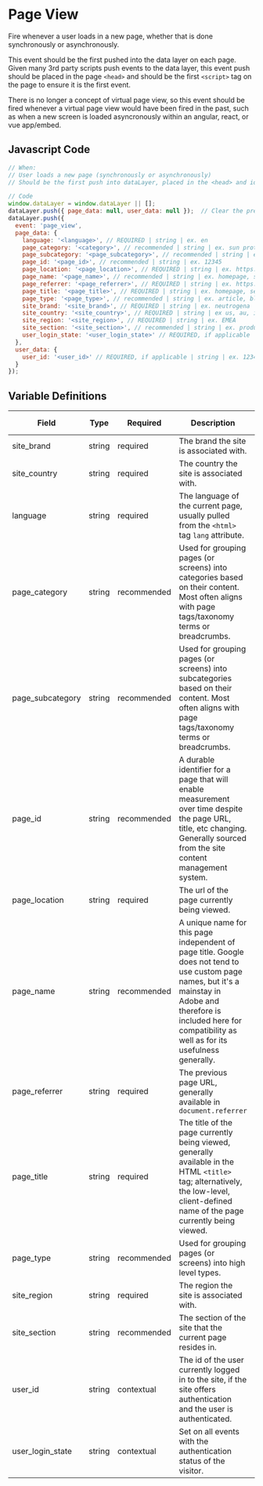 # Page View

Fire whenever a user loads in a new page, whether that is done synchronously or asynchronously.

This event should be the first pushed into the data layer on each page. Given many 3rd party scripts push events to the data layer, this event push should be placed in the page `<head>` and should be the first `<script>` tag on the page to ensure it is the first event.

There is no longer a concept of virtual page view, so this event should be fired whenever a virtual page view would have been fired in the past, such as when a new screen is loaded asyncronously within an angular, react, or vue app/embed.

## Javascript Code

```js
// When:
// User loads a new page (synchronously or asynchronously)
// Should be the first push into dataLayer, placed in the <head> and ideally first <script> on page.

// Code
window.dataLayer = window.dataLayer || [];
dataLayer.push({ page_data: null, user_data: null });  // Clear the previous attributes.
dataLayer.push({
  event: 'page_view',
  page_data: {
    language: '<language>', // REQUIRED | string | ex. en
    page_category: '<category>', // recommended | string | ex. sun protection
    page_subcategory: '<page_subcategory>', // recommended | string | ex. waterproof
    page_id: '<page_id>', // recommended | string | ex. 12345
    page_location: '<page_location>', // REQUIRED | string | ex. https://www.example.com
    page_name: '<page_name>', // recommended | string | ex. homepage, search results, product:sample
    page_referrer: '<page_referrer>', // REQUIRED | string | ex. https://www.example.com
    page_title: '<page_title>', // REQUIRED | string | ex. homepage, search results, product:sample
    page_type: '<page_type>', // recommended | string | ex. article, blog, homepage, product
    site_brand: '<site_brand>', // REQUIRED | string | ex. neutrogena
    site_country: '<site_country>', // REQUIRED | string | ex us, au, is, jp
    site_region: '<site_region>', // REQUIRED | string | ex. EMEA
    site_section: '<site_section>', // recommended | string | ex. products
    user_login_state: '<user_login_state>' // REQUIRED, if applicable | string | ex. authenticate, anonymous 
  },
  user_data: {
    user_id: '<user_id>' // REQUIRED, if applicable | string | ex. 12345
  }
});
```

## Variable Definitions

|Field|Type|Required|Description|Example|Pattern|Min Length|Max Length|Minimum|Maximum|Multiple Of|
| --- | --- | --- | --- | --- | --- | --- | --- | --- | --- | --- |
|site_brand|string|required|The brand the site is associated with.|neutrogena|
|site_country|string|required|The country the site is associated with.|us|
|language|string|required|The language of the current page, usually pulled from the `<html>` tag `lang` attribute.|en|
|page_category|string|recommended|Used for grouping pages (or screens) into categories based on their content. Most often aligns with page tags/taxonomy terms or breadcrumbs.|sun protection|
|page_subcategory|string|recommended|Used for grouping pages (or screens) into subcategories based on their content. Most often aligns with page tags/taxonomy terms or breadcrumbs.|waterproof|
|page_id|string|recommended|A durable identifier for a page that will enable measurement over time despite the page URL, title, etc changing. Generally sourced from the site content management system.|12345|
|page_location|string|required|The url of the page currently being viewed.|https://www.neutrogena.com|
|page_name|string|recommended|A unique name for this page independent of page title. Google does not tend to use custom page names, but it's a mainstay in Adobe and therefore is included here for compatibility as well as for its usefulness generally.|homepage,search results,product:neutrogena hydro boost gel|
|page_referrer|string|required|The previous page URL, generally available in `document.referrer`|https://www.neutrogena.com|
|page_title|string|required|The title of the page currently being viewed, generally available in the HTML `<title>` tag; alternatively, the low-level, client-defined name of the page currently being viewed.|homepage,search results,product:neutrogena hydro boost gel|
|page_type|string|recommended|Used for grouping pages (or screens) into high level types.|article,blog,homepage,product|
|site_region|string|required|The region the site is associated with.|EMEA|
|site_section|string|recommended|The section of the site that the current page resides in.|products|
|user_id|string|contextual|The id of the user currently logged in to the site, if the site offers authentication and the user is authenticated.|123456|
|user_login_state|string|contextual|Set on all events with the authentication status of the visitor.|authenticated, anonymous|
